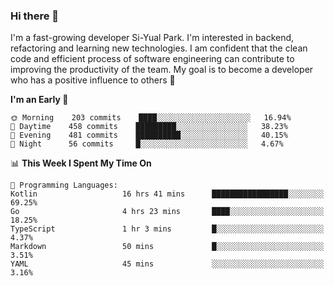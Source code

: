 ### Hi there 👋


I'm a fast-growing developer Si-Yual Park. I'm interested in backend, refactoring and learning new technologies. I am confident that the clean code and efficient process of software engineering can contribute to improving the productivity of the team. My goal is to become a developer who has a positive influence to others 🔭

<!--START_SECTION:waka-->
**I'm an Early 🐤** 

```text
🌞 Morning    203 commits    ████░░░░░░░░░░░░░░░░░░░░░   16.94% 
🌆 Daytime    458 commits    █████████░░░░░░░░░░░░░░░░   38.23% 
🌃 Evening    481 commits    ██████████░░░░░░░░░░░░░░░   40.15% 
🌙 Night      56 commits     █░░░░░░░░░░░░░░░░░░░░░░░░   4.67%

```


📊 **This Week I Spent My Time On** 

```text
💬 Programming Languages: 
Kotlin                   16 hrs 41 mins      █████████████████░░░░░░░░   69.25% 
Go                       4 hrs 23 mins       ████░░░░░░░░░░░░░░░░░░░░░   18.25% 
TypeScript               1 hr 3 mins         █░░░░░░░░░░░░░░░░░░░░░░░░   4.37% 
Markdown                 50 mins             █░░░░░░░░░░░░░░░░░░░░░░░░   3.51% 
YAML                     45 mins             ░░░░░░░░░░░░░░░░░░░░░░░░░   3.16%

```


<!--END_SECTION:waka-->
